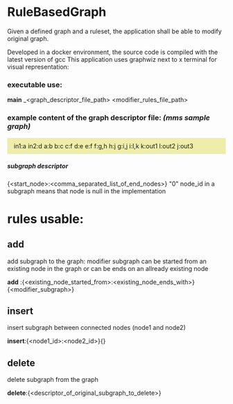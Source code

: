 # RuleBasedGraph
Given a defined graph and a ruleset, the application shall be able to modify original graph.

Developed in a docker environment, the source code is compiled with the latest version of gcc
This application uses graphwiz next to x terminal for visual representation:
### executable use:
**main** _<graph_descriptor_file_path> <modifier_rules_file_path>

### example content of the graph descriptor file: _(mms sample graph)_

<div style='background: #eea; padding: 10px 15px; line-height'> 
in1:a
in2:d
a:b
b:c
c:f
d:e
e:f
f:g,h
h:j
g:i,j
i:l,k
k:out1
l:out2
j:out3
</div>



##### subgraph descriptor
{<start_node>:<comma_separated_list_of_end_nodes>}
"0" node_id in a subgraph means that node is null in the implementation
# rules usable:
## add
add subgraph to the graph:
modifier subgraph can be started from an existing node in the graph
or can be ends on an allready existing node

**add** :{<existing_node_started_from>:<existing_node_ends_with>}{<modifier_subgraph>}

## insert
insert subgraph between connected nodes (node1 and node2)

**insert**:{<node1_id>:<node2_id>}{<subgraph descriptor>}

## delete
delete subgraph from the graph

**delete**:{<descriptor_of_original_subgraph_to_delete>}




